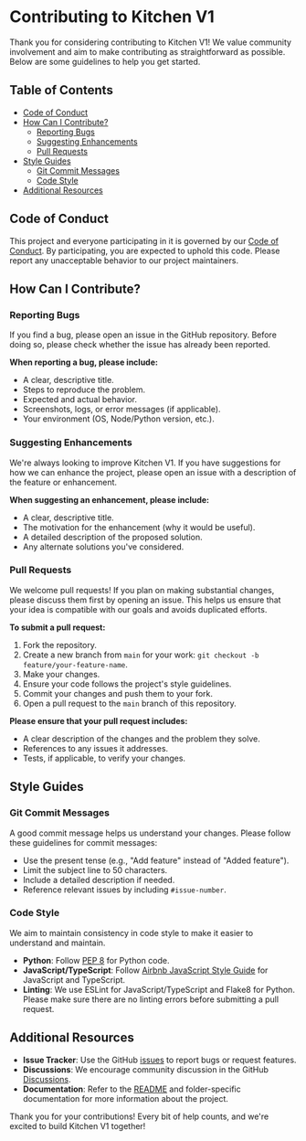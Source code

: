 # Contributing to Kitchen V1

Thank you for considering contributing to Kitchen V1! We value community involvement and aim to make contributing as straightforward as possible. Below are some guidelines to help you get started.

## Table of Contents
- [Code of Conduct](#code-of-conduct)
- [How Can I Contribute?](#how-can-i-contribute)
  - [Reporting Bugs](#reporting-bugs)
  - [Suggesting Enhancements](#suggesting-enhancements)
  - [Pull Requests](#pull-requests)
- [Style Guides](#style-guides)
  - [Git Commit Messages](#git-commit-messages)
  - [Code Style](#code-style)
- [Additional Resources](#additional-resources)

## Code of Conduct

This project and everyone participating in it is governed by our [Code of Conduct](CODE_OF_CONDUCT.md). By participating, you are expected to uphold this code. Please report any unacceptable behavior to our project maintainers.

## How Can I Contribute?

### Reporting Bugs

If you find a bug, please open an issue in the GitHub repository. Before doing so, please check whether the issue has already been reported.

**When reporting a bug, please include:**
- A clear, descriptive title.
- Steps to reproduce the problem.
- Expected and actual behavior.
- Screenshots, logs, or error messages (if applicable).
- Your environment (OS, Node/Python version, etc.).

### Suggesting Enhancements

We're always looking to improve Kitchen V1. If you have suggestions for how we can enhance the project, please open an issue with a description of the feature or enhancement.

**When suggesting an enhancement, please include:**
- A clear, descriptive title.
- The motivation for the enhancement (why it would be useful).
- A detailed description of the proposed solution.
- Any alternate solutions you've considered.

### Pull Requests

We welcome pull requests! If you plan on making substantial changes, please discuss them first by opening an issue. This helps us ensure that your idea is compatible with our goals and avoids duplicated efforts.

**To submit a pull request:**
1. Fork the repository.
2. Create a new branch from `main` for your work: `git checkout -b feature/your-feature-name`.
3. Make your changes.
4. Ensure your code follows the project's style guidelines.
5. Commit your changes and push them to your fork.
6. Open a pull request to the `main` branch of this repository.

**Please ensure that your pull request includes:**
- A clear description of the changes and the problem they solve.
- References to any issues it addresses.
- Tests, if applicable, to verify your changes.

## Style Guides

### Git Commit Messages

A good commit message helps us understand your changes. Please follow these guidelines for commit messages:
- Use the present tense (e.g., "Add feature" instead of "Added feature").
- Limit the subject line to 50 characters.
- Include a detailed description if needed.
- Reference relevant issues by including `#issue-number`.

### Code Style

We aim to maintain consistency in code style to make it easier to understand and maintain.
- **Python**: Follow [PEP 8](https://www.python.org/dev/peps/pep-0008/) for Python code.
- **JavaScript/TypeScript**: Follow [Airbnb JavaScript Style Guide](https://github.com/airbnb/javascript) for JavaScript and TypeScript.
- **Linting**: We use ESLint for JavaScript/TypeScript and Flake8 for Python. Please make sure there are no linting errors before submitting a pull request.

## Additional Resources

- **Issue Tracker**: Use the GitHub [issues](https://github.com/houseofmodels/kitchen-v1/issues) to report bugs or request features.
- **Discussions**: We encourage community discussion in the GitHub [Discussions](https://github.com/houseofmodels/kitchen-v1/discussions).
- **Documentation**: Refer to the [README](README.md) and folder-specific documentation for more information about the project.

Thank you for your contributions! Every bit of help counts, and we're excited to build Kitchen V1 together!

